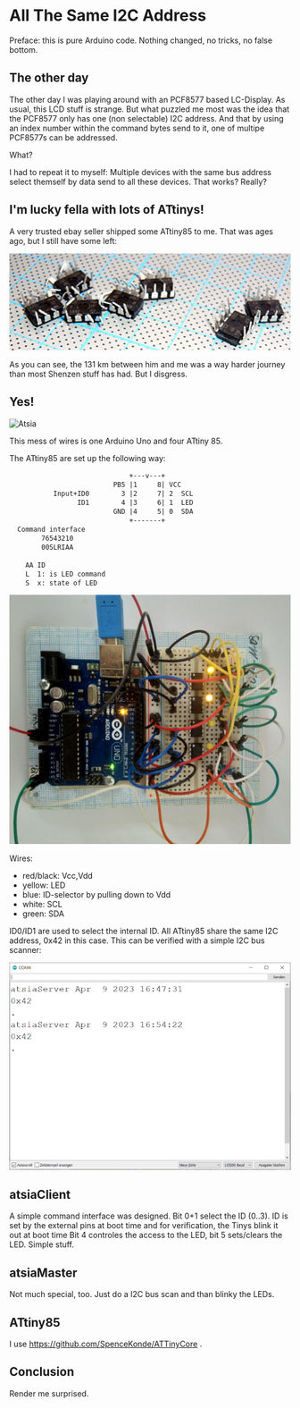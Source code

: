 # All The Same I2C Address

Preface: this is pure Arduino code. Nothing changed, no tricks, no false bottom. 

## The other day

The other day I was playing around with an PCF8577 based LC-Display. As usual, this LCD stuff is strange. But what puzzled me most was the idea that the PCF8577 only has one (non selectable) I2C address. And that by using an index number within the command bytes send to it, one of multipe PCF8577s can be addressed.

What?

I had to repeat it to myself: Multiple devices with the same bus address select themself by data send to all these devices. That works? Really?

## I'm lucky fella with lots of ATtinys!

A very trusted ebay seller shipped some ATtiny85 to me. That was ages ago, but I still have some left:

![Atsia](https://raw.githubusercontent.com/holgerlembke/atsia/main/media/attinylegs.jpg)

As you can see, the 131 km between him and me was a way harder journey than most Shenzen stuff has had. But I disgress.

## Yes!

![Atsia](https://raw.githubusercontent.com/holgerlembke/atsia/main/media/atsiammedia.gif)

This mess of wires is one Arduino Uno and four ATtiny 85.

The ATtiny85 are set up the following way:

```
                              +---v---+
                          PB5 |1     8| VCC
           Input+ID0        3 |2     7| 2  SCL
                 ID1        4 |3     6| 1  LED
                          GND |4     5| 0  SDA
                              +-------+
  Command interface
        76543210
        00SLRIAA

    AA ID
    L  1: is LED command
    S  x: state of LED
```
![Atsia](https://raw.githubusercontent.com/holgerlembke/atsia/main/media/atsiaimg.jpg)

Wires:
* red/black: Vcc,Vdd
* yellow: LED
* blue: ID-selector by pulling down to Vdd
* white: SCL
* green: SDA

ID0/ID1 are used to select the internal ID. All ATtiny85 share the same I2C address, 0x42 in this case. This can be verified with a simple I2C bus scanner:

![Atsia](https://raw.githubusercontent.com/holgerlembke/atsia/main/media/atsiaserver.png)

## atsiaClient

A simple command interface was designed. Bit 0+1 select the ID (0..3). ID is set by the external pins at boot time and for verification, the Tinys blink it out at boot time Bit 4 controles the access to the LED, bit 5 sets/clears the LED. Simple stuff.

## atsiaMaster

Not much special, too. Just do a I2C bus scan and than blinky the LEDs.

## ATtiny85

I use https://github.com/SpenceKonde/ATTinyCore .

## Conclusion

Render me surprised.
